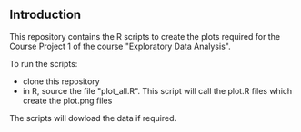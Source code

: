 ## Introduction

This repository contains the R scripts to create the plots required for the Course Project 1 of the course "Exploratory Data Analysis".

To run the scripts: 
- clone this repository
- in R, source the file "plot_all.R". This script will call the plot<x>.R files which create the plot<x>.png files

The scripts will dowload the data if required.